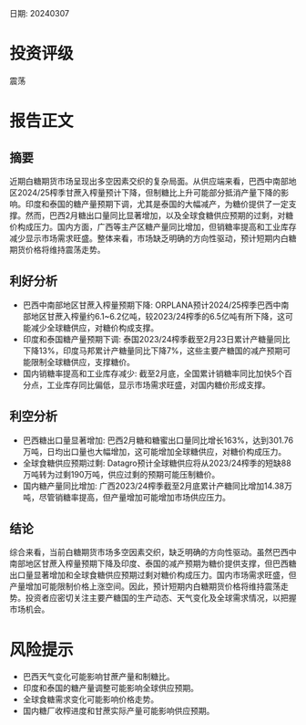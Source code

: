 
日期: 20240307

# 投资评级

震荡

# 报告正文

## 摘要

近期白糖期货市场呈现出多空因素交织的复杂局面。从供应端来看，巴西中南部地区2024/25榨季甘蔗入榨量预计下降，但制糖比上升可能部分抵消产量下降的影响。印度和泰国的糖产量预期下调，尤其是泰国的大幅减产，为糖价提供了一定支撑。然而，巴西2月糖出口量同比显著增加，以及全球食糖供应预期的过剩，对糖价构成压力。国内方面，广西等主产区糖产量同比增加，但销糖率提高和工业库存减少显示市场需求旺盛。整体来看，市场缺乏明确的方向性驱动，预计短期内白糖期货价格将维持震荡走势。

## 利好分析

* 巴西中南部地区甘蔗入榨量预期下降: ORPLANA预计2024/25榨季巴西中南部地区甘蔗入榨量约6.1~6.2亿吨，较2023/24榨季的6.5亿吨有所下降，这可能减少全球糖供应，对糖价构成支撑。
* 印度和泰国糖产量预期下调: 泰国2023/24榨季截至2月23日累计产糖量同比下降13%，印度马邦累计产糖量同比下降7%，这些主要产糖国的减产预期可能限制全球糖供应，支撑糖价。
* 国内销糖率提高和工业库存减少: 截至2月底，全国累计销糖率同比加快5个百分点，工业库存同比偏低，显示市场需求旺盛，对国内糖价形成支撑。

## 利空分析

* 巴西糖出口量显著增加: 巴西2月糖和糖蜜出口量同比增长163%，达到301.76万吨，日均出口量也大幅增加，这可能增加全球糖供应，对糖价构成压力。
* 全球食糖供应预期过剩: Datagro预计全球糖供应将从2023/24榨季的短缺88万吨转为过剩190万吨，供应过剩的预期可能压制糖价。
* 国内糖产量同比增加: 广西2023/24榨季截至2月底累计产糖同比增加14.38万吨，尽管销糖率提高，但产量增加可能增加市场供应压力。

## 结论

综合来看，当前白糖期货市场多空因素交织，缺乏明确的方向性驱动。虽然巴西中南部地区甘蔗入榨量预期下降及印度、泰国的减产预期为糖价提供支撑，但巴西糖出口量显著增加和全球食糖供应预期过剩对糖价构成压力。国内市场需求旺盛，但产量增加可能限制价格上涨空间。因此，预计短期内白糖期货价格将维持震荡走势。投资者应密切关注主要产糖国的生产动态、天气变化及全球需求情况，以把握市场机会。

# 风险提示

* 巴西天气变化可能影响甘蔗产量和制糖比。
* 印度和泰国的糖产量调整可能影响全球供应预期。
* 全球食糖需求变化可能影响价格走势。
* 国内糖厂收榨进度和甘蔗实际产量可能影响供应预期。
